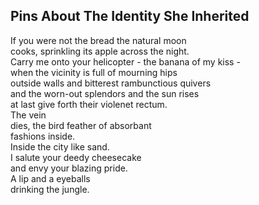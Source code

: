 Pins About The Identity She Inherited
-------------------------------------
If you were not the bread the natural moon  
cooks, sprinkling its apple across the night.  
Carry me onto your helicopter - the banana of my kiss -  
when the vicinity is full of mourning hips  
outside walls and bitterest rambunctious quivers  
and the worn-out splendors and the sun rises  
at last give forth their violenet rectum.  
The vein  
dies, the bird feather of absorbant  
fashions inside.  
Inside the city like sand.  
I salute your deedy cheesecake  
and envy your blazing pride.  
A lip and a eyeballs  
drinking the jungle.  
